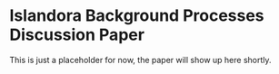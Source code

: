 # Islandora Background Processes Discussion Paper

This is just a placeholder for now, the paper will show up here shortly.
